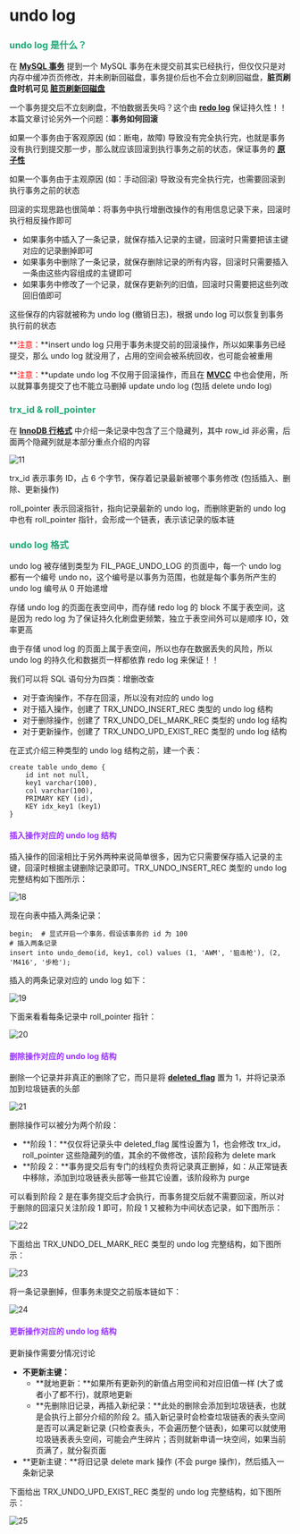 # undo log

### <font color='#1FA774'>undo log 是什么？</font>

在 **[MySQL 事务](./MySQL事务.html#事务的状态)** 提到一个 MySQL 事务在未提交前其实已经执行，但仅仅只是对内存中缓冲页页修改，并未刷新回磁盘，事务提价后也不会立刻刷回磁盘，**脏页刷盘时机可见 [脏页刷新回磁盘](./InnoDB的Buffer-Pool.html#脏页刷新回磁盘)**

一个事务提交后不立刻刷盘，不怕数据丢失吗？这个由 **[redo log](./redo-log.html)** 保证持久性！！本篇文章讨论另外一个问题：**事务如何回滚**

如果一个事务由于客观原因 (如：断电，故障) 导致没有完全执行完，也就是事务没有执行到提交那一步，那么就应该回滚到执行事务之前的状态，保证事务的 **[原子性](./MySQL事务.html#事务的特性)**

如果一个事务由于主观原因 (如：手动回滚) 导致没有完全执行完，也需要回滚到执行事务之前的状态

回滚的实现思路也很简单：将事务中执行增删改操作的有用信息记录下来，回滚时执行相反操作即可

- 如果事务中插入了一条记录，就保存插入记录的主键，回滚时只需要把该主键对应的记录删掉即可
- 如果事务中删除了一条记录，就保存删除记录的所有内容，回滚时只需要插入一条由这些内容组成的主键即可
- 如果事务中修改了一个记录，就保存更新列的旧值，回滚时只需要把这些列改回旧值即可

这些保存的内容就被称为 undo log (撤销日志)，根据 undo log 可以恢复到事务执行前的状态

**<font color='red'>注意：</font>**insert undo log 只用于事务未提交前的回滚操作，所以如果事务已经提交，那么 undo log 就没用了，占用的空间会被系统回收，也可能会被重用

**<font color='red'>注意：</font>**update undo log 不仅用于回滚操作，而且在 **[MVCC](./MVCC.html)** 中也会使用，所以就算事务提交了也不能立马删掉 update undo log (包括 delete undo log)

### <font color='#1FA774'>trx_id & roll_pointer</font>

在 **[InnoDB 行格式](./InnoDB记录的存储结构.html#innodb-行格式)** 中介绍一条记录中包含了三个隐藏列，其中 row_id 非必需，后面两个隐藏列就是本部分重点介绍的内容

![11](https://cdn.jsdelivr.net/gh/LFool/image-hosting@master/20220717/1729521658050192kslQcB11.svg)

trx_id 表示事务 ID，占 6 个字节，保存着记录最新被哪个事务修改 (包括插入、删除、更新操作)

roll_pointer 表示回滚指针，指向记录最新的 undo log，而删除更新的 undo log 中也有 roll_pointer 指针，会形成一个链表，表示该记录的版本链

### <font color='#1FA774'>undo log 格式</font>

undo log 被存储到类型为 FIL_PAGE_UNDO_LOG 的页面中，每一个 undo log 都有一个编号 undo no，这个编号是以事务为范围，也就是每个事务所产生的 undo log 编号从 0 开始递增

存储 undo log 的页面在表空间中，而存储 redo log 的 block 不属于表空间，这是因为 redo log 为了保证持久化刷盘更频繁，独立于表空间外可以是顺序 IO，效率更高

由于存储 unod log 的页面上属于表空间，所以也存在数据丢失的风险，所以 undo log 的持久化和数据页一样都依靠 redo log 来保证！！

我们可以将 SQL 语句分为四类：增删改查

- 对于查询操作，不存在回滚，所以没有对应的 undo log
- 对于插入操作，创建了 TRX_UNDO_INSERT_REC 类型的 undo log 结构
- 对于删除操作，创建了 TRX_UNDO_DEL_MARK_REC 类型的 undo log 结构
- 对于更新操作，创建了 TRX_UNDO_UPD_EXIST_REC 类型的 undo log 结构

在正式介绍三种类型的 undo log 结构之前，建一个表：

```mysql
create table undo_demo {
	id int not null,
	key1 varchar(100),
	col varchar(100),
	PRIMARY KEY (id),
	KEY idx_key1 (key1)
}
```

#### <font color=#9933FF>插入操作对应的 undo log 结构</font>

插入操作的回滚相比于另外两种来说简单很多，因为它只需要保存插入记录的主键，回滚时根据主键删除记录即可。TRX_UNDO_INSERT_REC 类型的 undo log 完整结构如下图所示：

![18](https://cdn.jsdelivr.net/gh/LFool/new-image-hosting@master/20230502/0238421682966322pVN3RT18.svg)

现在向表中插入两条记录：

```mysql
begin;  # 显式开启一个事务，假设该事务的 id 为 100
# 插入两条记录
insert into undo_demo(id, key1, col) values (1, 'AWM', '狙击枪'), (2, 'M416', '步枪');
```

插入的两条记录对应的 undo log 如下：

![19](https://cdn.jsdelivr.net/gh/LFool/new-image-hosting@master/20230502/0243171682966597NVcZol19.svg)

下面来看看每条记录中 roll_pointer 指针：

![20](https://cdn.jsdelivr.net/gh/LFool/new-image-hosting@master/20230502/0400261682971226ZDyO8q20.svg)

#### <font color=#9933FF>删除操作对应的 undo log 结构</font>

删除一个记录并非真正的删除了它，而只是将 **[deleted_flag](./InnoDB数据页的结构.html#deletedflag)** 置为 1，并将记录添加到垃圾链表的头部

![21](https://cdn.jsdelivr.net/gh/LFool/new-image-hosting@master/20230502/03161916829685791gizCR21.svg)

删除操作可以被分为两个阶段：

- **阶段 1：**仅仅将记录头中 deleted_flag 属性设置为 1，也会修改 trx_id，roll_pointer 这些隐藏列的值，其余的不做修改，该阶段称为 delete mark
- **阶段 2：**事务提交后有专门的线程负责将记录真正删掉，如：从正常链表中移除，添加到垃圾链表头部等一些其它设置，该阶段称为 purge

可以看到阶段 2 是在事务提交后才会执行，而事务提交后就不需要回滚，所以对于删除的回滚只关注阶段 1 即可，阶段 1 又被称为中间状态记录，如下图所示：

![22](https://cdn.jsdelivr.net/gh/LFool/new-image-hosting@master/20230502/0326071682969167htXfwR22.svg)

下面给出 TRX_UNDO_DEL_MARK_REC 类型的 undo log 完整结构，如下图所示：

![23](https://cdn.jsdelivr.net/gh/LFool/new-image-hosting@master/20230502/03573416829710542h5a8f23.svg)

将一条记录删掉，但事务未提交之前版本链如下：

![24](https://cdn.jsdelivr.net/gh/LFool/new-image-hosting@master/20230502/0403351682971415A3WwRE24.svg)

#### <font color=#9933FF>更新操作对应的 undo log 结构</font>

更新操作需要分情况讨论

- **不更新主键：**
    - **就地更新：**如果所有更新列的新值占用空间和对应旧值一样 (大了或者小了都不行)，就原地更新
    - **先删除旧记录，再插入新纪录：**此处的删除会添加到垃圾链表，也就是会执行上部分介绍的阶段 2。插入新记录时会检查垃圾链表的表头空间是否可以满足新记录 (只检查表头，不会遍历整个链表)，如果可以就使用垃圾链表表头空间，可能会产生碎片；否则就新申请一块空间，如果当前页满了，就分裂页面
- **更新主键：**将旧记录 delete mark 操作 (不会 purge 操作)，然后插入一条新记录

下面给出 TRX_UNDO_UPD_EXIST_REC 类型的 undo log 完整结构，如下图所示：

![25](https://cdn.jsdelivr.net/gh/LFool/new-image-hosting@master/20230502/0417171682972237xCjhHi25.svg)
